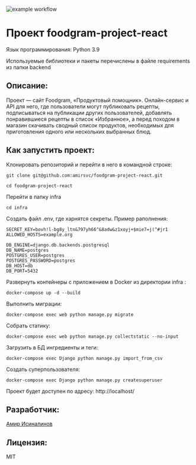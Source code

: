 ![example workflow](https://github.com/amirsvc/foodgram-project-react/actions/workflows/foodgram-project-react.yml/badge.svg)

# **Проект foodgram-project-react**

Язык программирования: Python 3.9

Используемые библиотеки и пакеты перечислены в файле requirements из папки backend

## **Описание:**

Проект — сайт Foodgram, «Продуктовый помощник». Онлайн-сервис и API для него, где пользователи могут публиковать рецепты, подписываться на публикации других пользователей, добавлять понравившиеся рецепты в список «Избранное», а перед походом в магазин скачивать сводный список продуктов, необходимых для приготовления одного или нескольких выбранных блюд.

## **Как запустить проект:**

Клонировать репозиторий и перейти в него в командной строке:
```
git clone git@github.com:amirsvc/foodgram-project-react.git
```
```
cd foodgram-project-react
```
Перейти в папку infra
```
cd infra
```

Создать файл .env, где харнятся секреты.
Пример pаполнения:
```
SECRET_KEY=bovh!l-bg8y_ltn&797yh66^&8adw&z1xoyj+$mie7=j(^#jr1
ALLOWED_HOSTS=example.org

DB_ENGINE=django.db.backends.postgresql
DB_NAME=postgres
POSTGRES_USER=postgres
POSTGRES_PASSWORD=postgres
DB_HOST=db
DB_PORT=5432
```
Развернуть контейнеры c приложением в Docker из директории infra :
```
docker-compose up -d --build
```
Выполнить миграции:
```
docker-compose exec web python manage.py migrate
```
Собрать статику:
```
docker-compose exec web python manage.py collectstatic --no-input
```
Загрузить в БД ингредиенты и теги:
```
docker-compose exec Django python manage.py import_from_csv
```
Создать суперпользователя:
```
docker-compose exec Django python manage.py createsuperuser
```

Проект будет доступен по адресу: http://localhost/

## **Разработчик:**

[Амир Исиналинов](https://github.com/amirsvc)

## **Лицензия:**
MIT